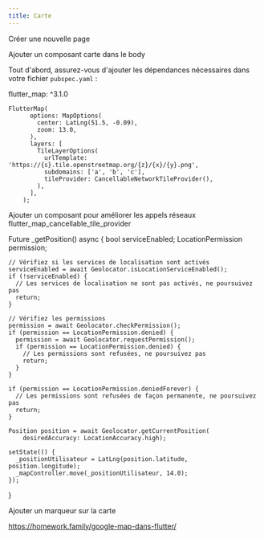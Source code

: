 ```yaml
---
title: Carte
---
```


Créer une nouvelle page

Ajouter un composant carte dans le body


Tout d'abord, assurez-vous d'ajouter les dépendances nécessaires dans votre fichier `pubspec.yaml` :

flutter_map: ^3.1.0


```
FlutterMap(
      options: MapOptions(
        center: LatLng(51.5, -0.09),
        zoom: 13.0,
      ),
      layers: [
        TileLayerOptions(
          urlTemplate: 'https://{s}.tile.openstreetmap.org/{z}/{x}/{y}.png',
          subdomains: ['a', 'b', 'c'],
          tileProvider: CancellableNetworkTileProvider(),
        ),
      ],
    );
```

Ajouter un composant pour améliorer les appels réseaux flutter_map_cancellable_tile_provider


Future<void> _getPosition() async {
    bool serviceEnabled;
    LocationPermission permission;

    // Vérifiez si les services de localisation sont activés
    serviceEnabled = await Geolocator.isLocationServiceEnabled();
    if (!serviceEnabled) {
      // Les services de localisation ne sont pas activés, ne poursuivez pas
      return;
    }

    // Vérifiez les permissions
    permission = await Geolocator.checkPermission();
    if (permission == LocationPermission.denied) {
      permission = await Geolocator.requestPermission();
      if (permission == LocationPermission.denied) {
        // Les permissions sont refusées, ne poursuivez pas
        return;
      }
    }

    if (permission == LocationPermission.deniedForever) {
      // Les permissions sont refusées de façon permanente, ne poursuivez pas
      return;
    }

    Position position = await Geolocator.getCurrentPosition(
        desiredAccuracy: LocationAccuracy.high);

    setState(() {
      _positionUtilisateur = LatLng(position.latitude, position.longitude);
      _mapController.move(_positionUtilisateur, 14.0);
    });
  }

Ajouter un marqueur sur la carte

https://homework.family/google-map-dans-flutter/
